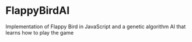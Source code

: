 # FlappyBirdAI
Implementation of Flappy Bird in JavaScript and a genetic algorithm AI that learns how to play the game
